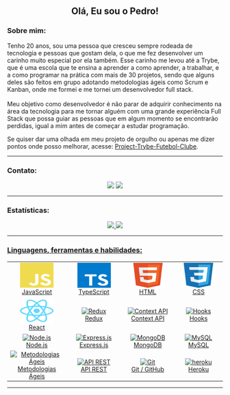 <h2 align="center">Olá, Eu sou o Pedro!</h2>

### Sobre mim:

Tenho 20 anos, sou uma pessoa que cresceu sempre rodeada de tecnologia e pessoas que gostam dela, o que me fez desenvolver um carinho muito especial por ela também. Esse carinho me levou até a Trybe, que é uma escola que te ensina a aprender a como aprender, a trabalhar, e a como programar na prática com mais de 30 projetos, sendo que alguns deles são feitos em grupo adotando metodologias ágeis como Scrum e Kanban, onde me formei e me tornei um desenvolvedor full stack.
<br><br>
Meu objetivo como desenvolvedor é não parar de adquirir conhecimento na área da tecnologia para me tornar alguém com uma grande experiência Full Stack que possa guiar as pessoas que em algum momento se encontrarão perdidas, igual a mim antes de começar a estudar programação.

Se quiser dar uma olhada em meu projeto de orgulho ou apenas me dizer pontos onde posso melhorar, acesse: [Project-Trybe-Futebol-Clube](https://github.com/PH-CN/Project-Trybe-Futebol-Clube).
<hr></hr>

### Contato:
 
<section align="center"> 
  <a href="https://www.linkedin.com/in/pedrohcn/" target="_blank"><img src="https://img.shields.io/badge/-LinkedIn-%230077B5?style=for-the-badge&logo=linkedin&logoColor=white"></a>
  <a href="mailto:pedrohcn02@gmail.com" target="_blank"><img src="https://img.shields.io/badge/-Email-%230077B5?style=for-the-badge&logo=gmail&logoColor=White"></a>
</section>
<hr></hr>

### Estatísticas:

<section align="center">
  <a href="https://github.com/PH-CN">
  <img height="180em" src="https://github-readme-stats-sigma-five.vercel.app/api?username=PH-CN&show_icons=true&theme=highcontrast&count_private=true"/>   
  <img height="182em" src="https://github-readme-stats-sigma-five.vercel.app/api/top-langs/?username=PH-CN&langs_count=10&theme=highcontrast&layout=compact"/>
</section>
<hr></hr>
  
### Linguagens, ferramentas e habilidades:
  
<table align="center">
 <tr>
  <td align="center" width="180">   
   <img align="center" alt="Js" height="60" width="80" src="https://raw.githubusercontent.com/devicons/devicon/master/icons/javascript/javascript-plain.svg"></img><br>JavaScript
  </td>
  <td align="center" width="180">   
   <img align="center" alt="Js" height="60" width="80" src="https://raw.githubusercontent.com/devicons/devicon/master/icons/typescript/typescript-plain.svg"></img><br>TypeScript
  </td>
  <td align="center" width="180">   
   <img align="center" alt="HTML" height="60" width="80" src="https://raw.githubusercontent.com/devicons/devicon/master/icons/html5/html5-original.svg"></img><br>HTML
  </td>
  <td align="center" width="180">   
   <img align="center" alt="CSS" height="60" width="80" src="https://raw.githubusercontent.com/devicons/devicon/master/icons/css3/css3-original.svg"></img>
  <br>CSS
  </td>
 </tr>
 
  <tr>
 <td align="center" width="180">   
   <img align="center" alt="React" height="60" width="80" src="https://raw.githubusercontent.com/devicons/devicon/master/icons/react/react-original.svg"></img><br>React
  </td>
  <td align="center" width="180">   
   <img align="center" alt="Redux" height="60" width="60" src="https://cdn.iconscout.com/icon/free/png-256/redux-283024.png"></img><br>Redux
  </td> 
  <td align="center" width="180">   
   <img align="center" alt="Context API" height="70" width="70" src="https://img.icons8.com/nolan/512/react-native.png"></img><br>Context API
  </td>
  <td align="center" width="180">   
   <img align="center" alt="Hooks" height="60" width="60" src="https://img.icons8.com/office/480/000000/react.png"></img><br>Hooks
  </td>
 </tr>
   
 <tr>
  <td align="center" width="180">   
   <img align="center" alt="Node.js" height="60" width="80" src="https://upload.wikimedia.org/wikipedia/commons/thumb/d/d9/Node.js_logo.svg/1280px-Node.js_logo.svg.png"></img><br>Node.js
  </td>
  <td align="center" width="180">   
   <img align="center" alt="Express.js" height="60" width="60" src="https://cdn.iconscout.com/icon/free/png-256/node-js-1174925.png"></img><br>Express.js
  </td> 
  <td align="center" width="180">   
   <img align="center" alt="MongoDB" height="60" width="60" src="https://img.icons8.com/color/144/000000/mongodb.png"></img><br>MongoDB
  </td>
  <td align="center" width="180">   
   <img align="center" alt="MySQL" height="75" width="75" src="https://img.icons8.com/fluency/144/000000/mysql-logo.png"></img><br>MySQL
  </td>
 </tr>
 
 <tr>
  <td align="center" width="180">   
   <img align="center" alt="Metodologias Ágeis" height="60" width="60" src="https://img.icons8.com/external-sketchy-juicy-fish/144/000000/external-agile-agile-development-sketchy-sketchy-juicy-fish-2.png"></img><br>Metodologias Ágeis
  </td> 
<td align="center" width="180">   
   <img align="center" alt="API REST" height="60" width="80" src="https://bitvoice.com.br/logon.png"></img><br>API REST
  </td>
  <td align="center" width="180">   
   <img align="center" alt="Git" height="60" width="80" src="https://www.vectorlogo.zone/logos/git-scm/git-scm-icon.svg"></img><br>Git / GitHub 
  </td>
  <td align="center" width="180">
   <img align="center" alt="heroku" height="60" width="60" src="https://cdn.icon-icons.com/icons2/2108/PNG/512/heroku_icon_130912.png"></img><br>Heroku 
  </td>
 </tr>
</table>
<hr></hr>
